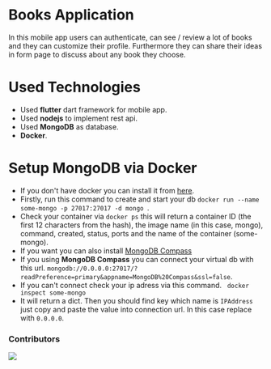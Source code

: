 # Books Application
In this mobile app  users can authenticate, can see / review  a lot of books and they can customize their profile. Furthermore they can share their ideas in form page to discuss about any book they choose.

# Used Technologies
- Used <b>flutter</b> dart framework for mobile app.
- Used <b>nodejs</b> to implement rest api.
- Used <b>MongoDB</b> as database.
- <b>Docker</b>.

# Setup MongoDB via Docker
- If you don't have docker you can install it from [here](https://docs.docker.com/get-docker/).
- Firstly, run this command to create and start your db  ```docker run --name some-mongo -p 27017:27017 -d mongo ```.
- Check your container via ```docker ps``` this will return a container ID (the first 12 characters from the hash), the image name (in this case, mongo), command, created, status, ports and the name of the container (some-mongo).
- If you want you can also install [MongoDB Compass](https://www.mongodb.com/products/compass)
- If you using <b>MongoDB Compass</b> you can connect your virtual db with this url. ``` mongodb://0.0.0.0:27017/?readPreference=primary&appname=MongoDB%20Compass&ssl=false ```.
- If you can't connect check your ip adress via this command. ``` docker inspect some-mongo```
- It will return a dict. Then you should find key which name is ```IPAddress``` just copy and paste the value into connection url. In this case replace with ``` 0.0.0.0 ```.


### Contributors
<a href="https://github.com/Vitaee/Flutter-Nodejs-Auth/graphs/contributors">
  <img src="https://contrib.rocks/image?repo=Vitaee/Flutter-Nodejs-Auth" />
</a>

